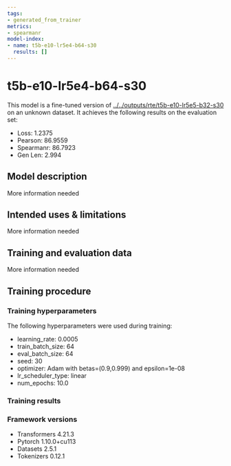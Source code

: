 ```yaml
---
tags:
- generated_from_trainer
metrics:
- spearmanr
model-index:
- name: t5b-e10-lr5e4-b64-s30
  results: []
---
```


<!-- This model card has been generated automatically according to the information the Trainer had access to. You
should probably proofread and complete it, then remove this comment. -->

# t5b-e10-lr5e4-b64-s30

This model is a fine-tuned version of [../../outputs/rte/t5b-e10-lr5e5-b32-s30](https://huggingface.co/../../outputs/rte/t5b-e10-lr5e5-b32-s30) on an unknown dataset.
It achieves the following results on the evaluation set:
- Loss: 1.2375
- Pearson: 86.9559
- Spearmanr: 86.7923
- Gen Len: 2.994

## Model description

More information needed

## Intended uses & limitations

More information needed

## Training and evaluation data

More information needed

## Training procedure

### Training hyperparameters

The following hyperparameters were used during training:
- learning_rate: 0.0005
- train_batch_size: 64
- eval_batch_size: 64
- seed: 30
- optimizer: Adam with betas=(0.9,0.999) and epsilon=1e-08
- lr_scheduler_type: linear
- num_epochs: 10.0

### Training results



### Framework versions

- Transformers 4.21.3
- Pytorch 1.10.0+cu113
- Datasets 2.5.1
- Tokenizers 0.12.1
